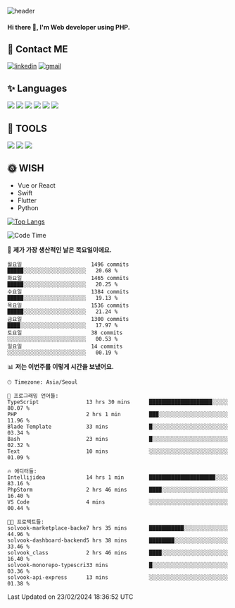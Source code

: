![header](https://capsule-render.vercel.app/api?type=waving&color=auto&height=300&section=header&text=Elin&fontSize=90&animation=twinkling)

#### Hi there 👋, I'm <b>Web developer</b> using PHP. ####

<!--
- 🔭 I’m currently working on Uniwill
- 🌱 I’m currently learning Vue or React or Python.
-->

<!---#### I am PHP developer --->

## 💌 Contact ME ###
[<img src='https://img.shields.io/badge/-EunjiKo-%230A66C2?style=flat-square&logo=LinkedIn&logoColor=white' alt='linkedin'>](https://www.linkedin.com/in/https://www.linkedin.com/in/eunji-ko-00a907164//)  [<img src='https://img.shields.io/badge/-einee214%40gmail.com-%23EA4335?style=flat-square&logo=Gmail&logoColor=white' alt='gmail'>](einee214@gmail.com)  


## ✨ Languages
<img src='https://img.shields.io/badge/-PHP-%23777BB4?style=for-the-badge&logo=PHP&logoColor=white'> <img src='https://img.shields.io/badge/-Laravel-%23FF2D20?style=for-the-badge&logo=Laravel&logoColor=white'> <img src='https://img.shields.io/badge/Jquery-%230769AD?style=for-the-badge&logo=Jquery&logoColor=white'> <img src='https://img.shields.io/badge/CSS3-%231572B6?style=for-the-badge&logo=CSS3&logoColor=white'> <img src='https://img.shields.io/badge/Bootstrap-%237952B3?style=for-the-badge&logo=Bootstrap&logoColor=white' > <img src='https://img.shields.io/badge/MySQL-%234479A1?style=for-the-badge&logo=MySQL&logoColor=white' >

## 🌷 TOOLS
<img src='https://img.shields.io/badge/PHPSTORM-%23000000?style=for-the-badge&logo=PhpStorm&logoColor=white' > <img src='https://img.shields.io/badge/GitLab-%23FCA121?style=for-the-badge&logo=GitLab&logoColor=white' > <img src='https://img.shields.io/badge/GitHub-%23181717?style=for-the-badge&logo=GitHub&logoColor=white'>


## 🌞 WISH
- Vue or React
- Swift
- Flutter
- Python


[![Top Langs](https://github-readme-stats.vercel.app/api/top-langs/?username=ein214&layout=compact)](https://github.com/anuraghazra/github-readme-stats)

<!--START_SECTION:waka-->
![Code Time](http://img.shields.io/badge/Code%20Time-3%2C296%20hrs%209%20mins-blue)

📅 **제가 가장 생산적인 날은 목요일이에요.** 

```text
월요일                      1496 commits        █████░░░░░░░░░░░░░░░░░░░░   20.68 % 
화요일                      1465 commits        █████░░░░░░░░░░░░░░░░░░░░   20.25 % 
수요일                      1384 commits        █████░░░░░░░░░░░░░░░░░░░░   19.13 % 
목요일                      1536 commits        █████░░░░░░░░░░░░░░░░░░░░   21.24 % 
금요일                      1300 commits        ████░░░░░░░░░░░░░░░░░░░░░   17.97 % 
토요일                      38 commits          ░░░░░░░░░░░░░░░░░░░░░░░░░   00.53 % 
일요일                      14 commits          ░░░░░░░░░░░░░░░░░░░░░░░░░   00.19 % 
```


📊 **저는 이번주를 이렇게 시간을 보냈어요.** 

```text
🕑︎ Timezone: Asia/Seoul

💬 프로그래밍 언어들: 
TypeScript               13 hrs 30 mins      ████████████████████░░░░░   80.07 % 
PHP                      2 hrs 1 min         ███░░░░░░░░░░░░░░░░░░░░░░   11.96 % 
Blade Template           33 mins             █░░░░░░░░░░░░░░░░░░░░░░░░   03.34 % 
Bash                     23 mins             █░░░░░░░░░░░░░░░░░░░░░░░░   02.32 % 
Text                     10 mins             ░░░░░░░░░░░░░░░░░░░░░░░░░   01.09 % 

🔥 에디터들: 
Intellijidea             14 hrs 1 min        █████████████████████░░░░   83.16 % 
PhpStorm                 2 hrs 46 mins       ████░░░░░░░░░░░░░░░░░░░░░   16.40 % 
VS Code                  4 mins              ░░░░░░░░░░░░░░░░░░░░░░░░░   00.44 % 

🐱‍💻 프로젝트들: 
solvook-marketplace-backe7 hrs 35 mins       ███████████░░░░░░░░░░░░░░   44.96 % 
solvook-dashboard-backend5 hrs 38 mins       ████████░░░░░░░░░░░░░░░░░   33.46 % 
solvook_class            2 hrs 46 mins       ████░░░░░░░░░░░░░░░░░░░░░   16.40 % 
solvook-monorepo-typescri33 mins             █░░░░░░░░░░░░░░░░░░░░░░░░   03.36 % 
solvook-api-express      13 mins             ░░░░░░░░░░░░░░░░░░░░░░░░░   01.38 % 
```


 Last Updated on 23/02/2024 18:36:52 UTC
<!--END_SECTION:waka-->

<!---![GitHub stats](https://github-readme-stats.vercel.app/api?username=ein214&show_icons=true&theme=dracula)  --->



